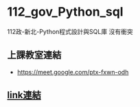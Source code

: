 # __112_gov_Python_sql__
112政-新北-Python程式設計與SQL庫
沒有衝突

## 上課教室連結
- https://meet.google.com/ptx-fxwn-odh

## [link連結](./link)
